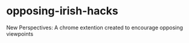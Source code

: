 # opposing-irish-hacks
New Perspectives:
A chrome extention created to encourage opposing viewpoints